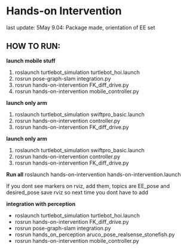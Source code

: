 ﻿# Hands-on Intervention

last update:
5May 9.04: Package made, orientation of EE set

## HOW TO RUN:

**launch mobile stuff**
1. roslaunch turtlebot_simulation turtlebot_hoi.launch
2. rosrun pose-graph-slam integration.py
3. rosrun hands-on-intervention FK_diff_drive.py
4. rosrun hands-on-intervention mobile_controller.py

**launch only arm**
1. roslaunch turtlebot_simulation swiftpro_basic.launch
2. rosrun hands-on-intervention controller.py
3. rosrun hands-on-intervention FK_diff_drive.py


**launch only arm**
1. roslaunch turtlebot_simulation swiftpro_basic.launch
2. rosrun hands-on-intervention controller.py
3. rosrun hands-on-intervention FK_diff_drive.py

**Run all**
roslaunch hands-on-intervention hands-on-intervention.launch

If you dont see markers on rviz, add them, topics are EE_pose and desired_pose
save rviz so next time you dont have to add

**integration with perception**
- roslaunch turtlebot_simulation turtlebot_hoi.launch
- rosrun hands-on-intervention FK_diff_drive.py
- rosrun pose-graph-slam integration.py 
- rosrun hands_on_perception aruco_pose_realsense_stonefish.py
- rosrun hands-on-intervention mobile_controller.py

